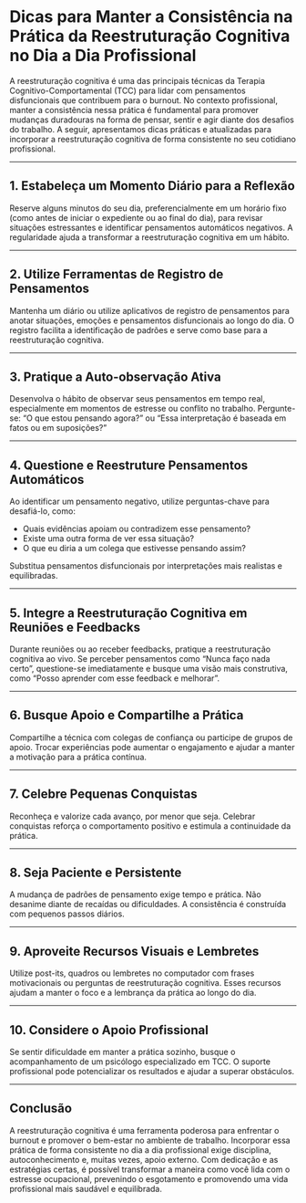 
# Dicas para Manter a Consistência na Prática da Reestruturação Cognitiva no Dia a Dia Profissional

A reestruturação cognitiva é uma das principais técnicas da Terapia Cognitivo-Comportamental (TCC) para lidar com pensamentos disfuncionais que contribuem para o burnout. No contexto profissional, manter a consistência nessa prática é fundamental para promover mudanças duradouras na forma de pensar, sentir e agir diante dos desafios do trabalho. A seguir, apresentamos dicas práticas e atualizadas para incorporar a reestruturação cognitiva de forma consistente no seu cotidiano profissional.

---

## 1. **Estabeleça um Momento Diário para a Reflexão**

Reserve alguns minutos do seu dia, preferencialmente em um horário fixo (como antes de iniciar o expediente ou ao final do dia), para revisar situações estressantes e identificar pensamentos automáticos negativos. A regularidade ajuda a transformar a reestruturação cognitiva em um hábito.

---

## 2. **Utilize Ferramentas de Registro de Pensamentos**

Mantenha um diário ou utilize aplicativos de registro de pensamentos para anotar situações, emoções e pensamentos disfuncionais ao longo do dia. O registro facilita a identificação de padrões e serve como base para a reestruturação cognitiva.

---

## 3. **Pratique a Auto-observação Ativa**

Desenvolva o hábito de observar seus pensamentos em tempo real, especialmente em momentos de estresse ou conflito no trabalho. Pergunte-se: “O que estou pensando agora?” ou “Essa interpretação é baseada em fatos ou em suposições?”

---

## 4. **Questione e Reestruture Pensamentos Automáticos**

Ao identificar um pensamento negativo, utilize perguntas-chave para desafiá-lo, como:
- Quais evidências apoiam ou contradizem esse pensamento?
- Existe uma outra forma de ver essa situação?
- O que eu diria a um colega que estivesse pensando assim?

Substitua pensamentos disfuncionais por interpretações mais realistas e equilibradas.

---

## 5. **Integre a Reestruturação Cognitiva em Reuniões e Feedbacks**

Durante reuniões ou ao receber feedbacks, pratique a reestruturação cognitiva ao vivo. Se perceber pensamentos como “Nunca faço nada certo”, questione-se imediatamente e busque uma visão mais construtiva, como “Posso aprender com esse feedback e melhorar”.

---

## 6. **Busque Apoio e Compartilhe a Prática**

Compartilhe a técnica com colegas de confiança ou participe de grupos de apoio. Trocar experiências pode aumentar o engajamento e ajudar a manter a motivação para a prática contínua.

---

## 7. **Celebre Pequenas Conquistas**

Reconheça e valorize cada avanço, por menor que seja. Celebrar conquistas reforça o comportamento positivo e estimula a continuidade da prática.

---

## 8. **Seja Paciente e Persistente**

A mudança de padrões de pensamento exige tempo e prática. Não desanime diante de recaídas ou dificuldades. A consistência é construída com pequenos passos diários.

---

## 9. **Aproveite Recursos Visuais e Lembretes**

Utilize post-its, quadros ou lembretes no computador com frases motivacionais ou perguntas de reestruturação cognitiva. Esses recursos ajudam a manter o foco e a lembrança da prática ao longo do dia.

---

## 10. **Considere o Apoio Profissional**

Se sentir dificuldade em manter a prática sozinho, busque o acompanhamento de um psicólogo especializado em TCC. O suporte profissional pode potencializar os resultados e ajudar a superar obstáculos.

---

## **Conclusão**

A reestruturação cognitiva é uma ferramenta poderosa para enfrentar o burnout e promover o bem-estar no ambiente de trabalho. Incorporar essa prática de forma consistente no dia a dia profissional exige disciplina, autoconhecimento e, muitas vezes, apoio externo. Com dedicação e as estratégias certas, é possível transformar a maneira como você lida com o estresse ocupacional, prevenindo o esgotamento e promovendo uma vida profissional mais saudável e equilibrada.
```
